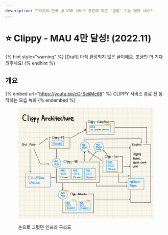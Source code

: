 ```yaml
---
description: 트위치의 한국 내 VOD 서비스 중단에 따른 '클립' 기능 대체 서비스
---
```


# ⭐ Clippy - MAU 4만 달성! (2022.11)

{% hint style="warning" %}
\[Draft] 아직 완성되지 않은 글이에요. 조금만 더 기다려주세요!
{% endhint %}





## 개요







{% embed url="https://youtu.be/cO-SeiiMc68" %}
CLIPPY 서비스 종료 전 동작하는 모습 녹화
{% endembed %}





<figure><img src="../../.gitbook/assets/Clippy_architecture.jpeg" alt=""><figcaption><p>손으로 그렸던 인프라 구조도</p></figcaption></figure>









